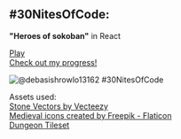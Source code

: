 ## #30NitesOfCode:
**"Heroes of sokoban"** in React 

[Play](https://heroes-of-sokoban.netlify.app/)\
[Check out my progress!](https://www.codedex.io/@debasishrowlo13162/30-nites-of-code)

![@debasishrowlo13162 #30NitesOfCode](https://www.codedex.io/api/petStatus?user=debasishrowlo13162)

Assets used:\
[Stone Vectors by Vecteezy](https://www.vecteezy.com/free-vector/stone)\
[Medieval icons created by Freepik - Flaticon](https://www.flaticon.com/free-icons/medieval)\
[Dungeon Tileset](https://opengameart.org/content/dungeon-tileset-4)
